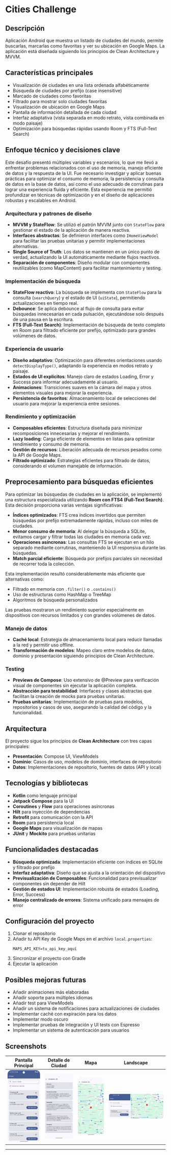 # Cities Challenge

## Descripción
Aplicación Android que muestra un listado de ciudades del mundo, permite buscarlas, marcarlas como favoritas y ver su ubicación en Google Maps. La aplicación está diseñada siguiendo los principios de Clean Architecture y MVVM.

## Características principales
- Visualización de ciudades en una lista ordenada alfabéticamente
- Búsqueda de ciudades por prefijo (case insensitive)
- Marcado de ciudades como favoritas
- Filtrado para mostrar solo ciudades favoritas
- Visualización de ubicación en Google Maps
- Pantalla de información detallada de cada ciudad
- Interfaz adaptativa (vista separada en modo retrato, vista combinada en modo paisaje)
- Optimización para búsquedas rápidas usando Room y FTS (Full-Text Search)

## Enfoque técnico y decisiones clave

Este desafío presentó múltiples variables y escenarios, lo que me llevó a enfrentar problemas relacionados con el uso de memoria, manejo eficiente de datos y la respuesta de la UI. Fue necesario investigar y aplicar buenas prácticas para optimizar el consumo de memoria, la persistencia y consulta de datos en la base de datos, así como el uso adecuado de corrutinas para lograr una experiencia fluida y eficiente. Esta experiencia me permitió profundizar en técnicas de optimización y en el diseño de aplicaciones robustas y escalables en Android.

### Arquitectura y patrones de diseño
- **MVVM y StateFlow**: Se utilizó el patrón MVVM junto con `StateFlow` para gestionar el estado de la aplicación de manera reactiva.
- **Interfaces abstractas**: Se definieron interfaces como `IHomeViewModel` para facilitar las pruebas unitarias y permitir implementaciones alternativas.
- **Single Source of Truth**: Los datos se mantienen en un único punto de verdad, actualizando la UI automáticamente mediante flujos reactivos.
- **Separación de componentes**: Diseño modular con componentes reutilizables (como MapContent) para facilitar mantenimiento y testing.

### Implementación de búsqueda
- **StateFlow reactivo**: La búsqueda se implementa con `StateFlow` para la consulta (`searchQuery`) y el estado de UI (`uiState`), permitiendo actualizaciones en tiempo real.
- **Debounce**: Se aplica debounce al flujo de consulta para evitar búsquedas innecesarias en cada pulsación, ejecutándose solo después de una pausa en la escritura.
- **FTS (Full-Text Search)**: Implementación de búsqueda de texto completo en Room para filtrado eficiente por prefijo, optimizado para grandes volúmenes de datos.

### Experiencia de usuario
- **Diseño adaptativo**: Optimización para diferentes orientaciones usando `detectDisplayType()`, adaptando la experiencia en modos retrato y paisaje.
- **Estados de UI explícitos**: Manejo claro de estados Loading, Error y Success para informar adecuadamente al usuario.
- **Animaciones**: Transiciones suaves en la cámara del mapa y otros elementos visuales para mejorar la experiencia.
- **Persistencia de favoritos**: Almacenamiento local de selecciones del usuario para mejorar la experiencia entre sesiones.

### Rendimiento y optimización
- **Composables eficientes**: Estructura diseñada para minimizar recomposiciones innecesarias y mejorar el rendimiento.
- **Lazy loading**: Carga eficiente de elementos en listas para optimizar rendimiento y consumo de memoria.
- **Gestión de recursos**: Liberación adecuada de recursos pesados como la API de Google Maps.
- **Filtrado optimizado**: Estrategias eficientes para filtrado de datos, considerando el volumen manejable de información.

## Preprocesamiento para búsquedas eficientes

Para optimizar las búsquedas de ciudades en la aplicación, se implementó una estructura especializada utilizando **Room con FTS4 (Full-Text Search)**. Esta decisión proporciona varias ventajas significativas:

- **Índices optimizados**: FTS crea índices invertidos que permiten búsquedas por prefijo extremadamente rápidas, incluso con miles de ciudades.
- **Menor consumo de memoria**: Al delegar la búsqueda a SQLite, evitamos cargar y filtrar todas las ciudades en memoria cada vez.
- **Operaciones asíncronas**: Las consultas FTS se ejecutan en un hilo separado mediante corrutinas, manteniendo la UI responsiva durante las búsquedas.
- **Match parcial eficiente**: Búsqueda por prefijos parciales sin necesidad de recorrer toda la colección.

Esta implementación resultó considerablemente más eficiente que alternativas como:
- Filtrado en memoria con `.filter()` o `.contains()`
- Uso de estructuras como HashMap o TreeMap
- Algoritmos de búsqueda personalizados

Las pruebas mostraron un rendimiento superior especialmente en dispositivos con recursos limitados y con grandes volúmenes de datos.

### Manejo de datos
- **Caché local**: Estrategia de almacenamiento local para reducir llamadas a la red y permitir uso offline.
- **Transformación de modelos**: Mapeo claro entre modelos de datos, dominio y presentación siguiendo principios de Clean Architecture.

### Testing
- **Previews de Compose**: Uso extensivo de @Preview para verificación visual de componentes sin ejecutar la aplicación completa.
- **Abstracción para testabilidad**: Interfaces y clases abstractas que facilitan la creación de mocks para pruebas unitarias.
- **Pruebas unitarias**: Implementación de pruebas para modelos, repositorios y casos de uso, asegurando la calidad del código y la funcionalidad.

## Arquitectura
El proyecto sigue los principios de **Clean Architecture** con tres capas principales:
- **Presentación**: Compose UI, ViewModels
- **Dominio**: Casos de uso, modelos de dominio, interfaces de repositorio
- **Datos**: Implementaciones de repositorio, fuentes de datos (API y local)

## Tecnologías y bibliotecas
- **Kotlin** como lenguaje principal
- **Jetpack Compose** para la UI
- **Coroutines** y **Flow** para operaciones asíncronas
- **Hilt** para inyección de dependencias
- **Retrofit** para comunicación con la API
- **Room** para persistencia local
- **Google Maps** para visualización de mapas
- **JUnit** y **Mockito** para pruebas unitarias

## Funcionalidades destacadas
- **Búsqueda optimizada**: Implementación eficiente con índices en SQLite y filtrado por prefijo
- **Interfaz adaptativa**: Diseño que se ajusta a la orientación del dispositivo
- **Previsualización de Composables**: Funcionalidad para previsualizar componentes sin depender de Hilt
- **Gestión de estados UI**: Implementación robusta de estados (Loading, Error, Success)
- **Manejo centralizado de errores**: Sistema unificado para mensajes de error

## Configuración del proyecto
1. Clonar el repositorio
2. Añadir tu API Key de Google Maps en el archivo `local.properties`:
   ```
   MAPS_API_KEY=tu_api_key_aquí
   ```
3. Sincronizar el proyecto con Gradle
4. Ejecutar la aplicación

## Posibles mejoras futuras
- Añadir animaciones más elaboradas
- Añadir soporte para múltiples idiomas
- Añadir test para ViewModels
- Añadir un sistema de notificaciones para actualizaciones de ciudades
- Implementar caché con expiración para los datos
- Implementar modo oscuro
- Implementar pruebas de integración y UI tests con Espresso
- Implementar un sistema de autenticación para usuarios

## Screenshots
| Pantalla Principal | Detalle de Ciudad | Mapa | Landscape |
|--------------------|-------------------|------|-----------|
| ![Main Screen](screenshots/Main.png) | ![City Detail](screenshots/Info.png) | ![Map](screenshots/Map.png) | ![Landscape](screenshots/Landscape.png) |

---
